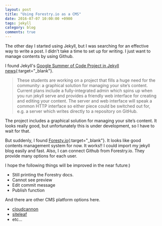 ```yaml
---
layout: post
title: "Using Forestry.io as a CMS"
date: 2016-07-07 10:00:00 +0900
tags: jekyll
category: blog
comments: true
---
```


The other day I started using Jekyll, but I was searching for an effective way to write a post.
I didn't take a time to set up for writing. I just want to manage contents by using Github.

I found Jekyll's [Google Summer of Code Project in Jekyll news](https://jekyllrb.com/news/2016/06/03/update-on-jekyll-s-google-summer-of-code-projects/){:target="_blank"}.

> These students are working on a project that fills a huge need for the community: a graphical solution for managing your site’s content. Current plans include a fully-integrated admin which spins up when you run jekyll serve and provides a friendly web interface for creating and editing your content. The server and web interface will speak a common HTTP interface so either piece could be switched out for, e.g. a server which writes directly to a repository on GitHub.

The project includes a graphical solution for managing your site’s content. It looks really good, but unfortunately this is under development, so I have to wait for that.


But suddenly, I found [Foresty.io](https://forestry.io/){:target="_blank"}. It looks like good contents management system for now. It works!! I could import my jekyll blog easily and fast. Also, I can connect Github from Forestry.io. They provide many options for each user.


I hope the following things will be improved in the near future:)

- Still printing the Forestry docs.
- Cannot see preview
- Edit commit message
- Publish function

And there are other CMS platform options here.

- [cloudcannon](http://cloudcannon.com/)
- [siteleaf](http://www.siteleaf.com/)
- etc...
